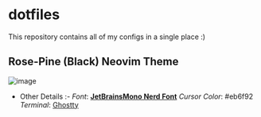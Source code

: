 # dotfiles
This repository contains all of my configs in a single place :)

## Rose-Pine (Black) Neovim Theme

![image](https://github.com/user-attachments/assets/eb4c3e86-035c-4ed3-9e08-b1aeaaf35aba)

+ Other Details :-
    *Font*: [**JetBrainsMono Nerd Font**](https://www.nerdfonts.com/font-downloads)
    *Cursor Color*: #eb6f92
    *Terminal*: [Ghostty](www.ghostty.org)


